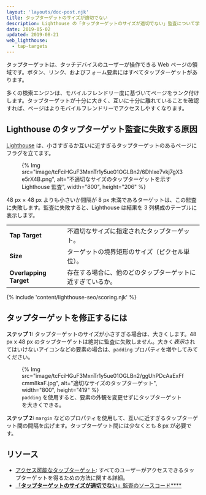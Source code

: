 ```yaml
---
layout: 'layouts/doc-post.njk'
title: タップターゲットのサイズが適切でない
description: Lighthouse の「タップターゲットのサイズが適切でない」監査について学びます。
date: 2019-05-02
updated: 2019-08-21
web_lighthouse:
  - tap-targets
---
```


タップターゲットは、タッチデバイスのユーザーが操作できる Web ページの領域です。ボタン、リンク、およびフォーム要素にはすべてタップターゲットがあります。

多くの検索エンジンは、モバイルフレンドリー度に基づいてページをランク付けします。タップターゲットが十分に大きく、互いに十分に離れていることを確認すれば、ページはよりモバイルフレンドリーでアクセスしやすくなります。

## Lighthouse のタップターゲット監査に失敗する原因

[Lighthouse](https://developers.google.com/web/tools/lighthouse/) は、小さすぎるか互いに近すぎるタップターゲットのあるページにフラグを立てます。

<figure>{% Img src="image/tcFciHGuF3MxnTr1y5ue01OGLBn2/6Dhlxe7vkj7gX3e5rX4B.png", alt="不適切なサイズのタップターゲットを示す Lighthouse 監査", width="800", height="206" %}</figure>

48 px × 48 px よりも小さいか間隔が 8 px 未満であるターゲットは、この監査に失敗します。監査に失敗すると、Lighthouse は結果を 3 列構成のテーブルに表示します。

<div class="table-wrapper scrollbar">
  <table>
    <tbody>
      <tr>
        <td><strong>Tap Target</strong></td>
        <td>不適切なサイズに指定されたタップターゲット。</td>
      </tr>
      <tr>
        <td><strong>Size</strong></td>
        <td>ターゲットの境界矩形のサイズ（ピクセル単位）。</td>
      </tr>
      <tr>
        <td><strong>Overlapping Target</strong></td>
        <td>存在する場合に、他のどのタップターゲットに近すぎているか。</td>
      </tr>
    </tbody>
  </table>
</div>

{% include 'content/lighthouse-seo/scoring.njk' %}

## タップターゲットを修正するには

**ステップ 1:** タップターゲットのサイズが小さすぎる場合は、大きくします。48 px x 48 px のタップターゲットは絶対に監査に失敗しません。大きく*表示*されてはいけないアイコンなどの要素の場合は、`padding` プロパティを増やしてみてください。

<figure>{% Img src="image/tcFciHGuF3MxnTr1y5ue01OGLBn2/ggUhPDcAaExFfcmm8kaF.jpg", alt="適切なサイズのタップターゲット", width="800", height="419" %} <figcaption><code>padding</code> を使用すると、要素の外観を変更せずにタップターゲットを大きくできる。</figcaption></figure>

**ステップ 2:** `margin` などのプロパティを使用して、互いに近すぎるタップターゲット間の間隔を広げます。タップターゲット間には少なくとも 8 px が必要です。

## リソース

- [アクセス可能なタップターゲット](/accessible-tap-targets): すべてのユーザーがアクセスできるタップターゲットを得るための方法に関する詳細。
- [「**タップターゲットのサイズが適切でない**」監査のソースコード\*\*\*\*](https://github.com/GoogleChrome/lighthouse/blob/master/lighthouse-core/audits/seo/tap-targets.js)
